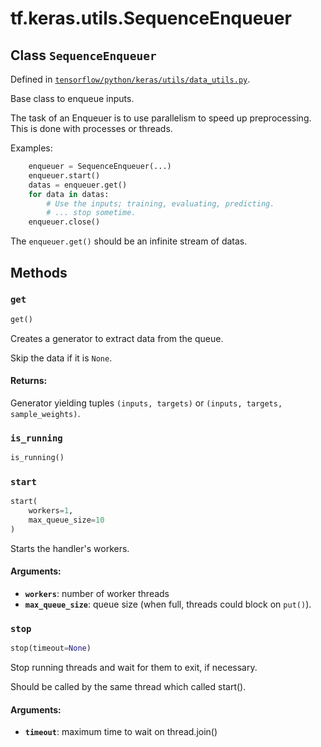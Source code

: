 <div itemscope itemtype="http://developers.google.com/ReferenceObject">
<meta itemprop="name" content="tf.keras.utils.SequenceEnqueuer" />
<meta itemprop="path" content="Stable" />
<meta itemprop="property" content="get"/>
<meta itemprop="property" content="is_running"/>
<meta itemprop="property" content="start"/>
<meta itemprop="property" content="stop"/>
</div>

# tf.keras.utils.SequenceEnqueuer

## Class `SequenceEnqueuer`





Defined in [`tensorflow/python/keras/utils/data_utils.py`](/code/stable/tensorflow/python/keras/utils/data_utils.py).

Base class to enqueue inputs.

The task of an Enqueuer is to use parallelism to speed up preprocessing.
This is done with processes or threads.

Examples:

```python
    enqueuer = SequenceEnqueuer(...)
    enqueuer.start()
    datas = enqueuer.get()
    for data in datas:
        # Use the inputs; training, evaluating, predicting.
        # ... stop sometime.
    enqueuer.close()
```

The `enqueuer.get()` should be an infinite stream of datas.

## Methods

<h3 id="get"><code>get</code></h3>

``` python
get()
```

Creates a generator to extract data from the queue.

Skip the data if it is `None`.

#### Returns:

Generator yielding tuples `(inputs, targets)`
    or `(inputs, targets, sample_weights)`.

<h3 id="is_running"><code>is_running</code></h3>

``` python
is_running()
```



<h3 id="start"><code>start</code></h3>

``` python
start(
    workers=1,
    max_queue_size=10
)
```

Starts the handler's workers.

#### Arguments:

* <b>`workers`</b>: number of worker threads
* <b>`max_queue_size`</b>: queue size
        (when full, threads could block on `put()`).

<h3 id="stop"><code>stop</code></h3>

``` python
stop(timeout=None)
```

Stop running threads and wait for them to exit, if necessary.

Should be called by the same thread which called start().

#### Arguments:

* <b>`timeout`</b>: maximum time to wait on thread.join()



